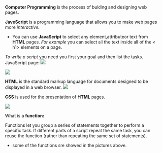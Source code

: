 **Computer Programming** is the process of bulding and designing web pages.

**JaveScript** is a programming language that allows you to make web pages more *interactive*.
- You can use **JavaScript** to select any element,attributeor text from **HTML** pages.
*For example* you can select all the text inside all of the < h1> elements on a page.

*To write a script* you need you first your goal and then list the tasks.
JavaScript page:
![](https://customerservice.mediaagility.com/wp-content/uploads/2018/02/Google-Sites.png)

![](https://s3.amazonaws.com/dashingd3js/d3-lesson-images/lesson-84/javascript-function-operator-call-versus-javascript-function-expression-call_720x355.png)

**HTML**  is the standard markup language for documents designed to be displayed in a web browser.
![](https://www.w3schools.com/html/img_notepad.png)

**CSS** is used for the presentation of **HTML** pages.

![](https://images.all-free-download.com/images/templates_medium/commercial_2520.jpg)

 What is a **function:**

  Functions let you group a series of statements together to perform a specific task. If different parts of a script repeat the same task, you can reuse the function (rather than repeating the same set of statements). 
  
  - some of the functions sre showed in the pictures above.

 



